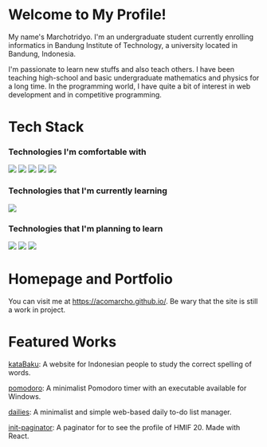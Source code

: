 # Welcome to My Profile!
My name's Marchotridyo. I'm an undergraduate student currently enrolling informatics in Bandung Institute of Technology, a university located in Bandung, Indonesia.

I'm passionate to learn new stuffs and also teach others. I have been teaching high-school and basic undergraduate mathematics and physics for a long time. In the programming world, I have quite a bit of interest in web development and in competitive programming.
# Tech Stack
### Technologies I'm comfortable with
<img src="https://img.shields.io/badge/Python-FFD43B?style=for-the-badge&logo=python&logoColor=darkgreen" />
<img src="https://img.shields.io/badge/HTML5-E34F26?style=for-the-badge&logo=html5&logoColor=white" />
<img src="https://img.shields.io/badge/CSS3-1572B6?style=for-the-badge&logo=css3&logoColor=white" />
<img src="https://img.shields.io/badge/C%2B%2B-00599C?style=for-the-badge&logo=c%2B%2B&logoColor=white" />
<img src="https://img.shields.io/badge/JavaScript-F7DF1E?style=for-the-badge&logo=javascript&logoColor=black"/>

### Technologies that I'm currently learning
<img src="https://img.shields.io/badge/React-20232A?style=for-the-badge&logo=react&logoColor=61DAFB">

### Technologies that I'm planning to learn
<img src="https://img.shields.io/badge/Node.js-339933?style=for-the-badge&logo=nodedotjs&logoColor=white">
<img src="https://img.shields.io/badge/Express.js-000000?style=for-the-badge&logo=express&logoColor=white"/>
<img src="https://img.shields.io/badge/MongoDB-4EA94B?style=for-the-badge&logo=mongodb&logoColor=white">

# Homepage and Portfolio
You can visit me at https://acomarcho.github.io/. Be wary that the site is still a work in project.

# Featured Works
<a href="https://github.com/acomarcho/kataBaku">kataBaku</a>:  A website for Indonesian people to study the correct spelling of words.

<a href="https://github.com/acomarcho/pomodoro">pomodoro</a>: A minimalist Pomodoro timer with an executable available for Windows.

<a href="https://github.com/acomarcho/dailies">dailies</a>: A minimalist and simple web-based daily to-do list manager.

<a href="https://github.com/acomarcho/init-paginator">init-paginator</a>: A paginator for to see the profile of HMIF 20. Made with React.
	
